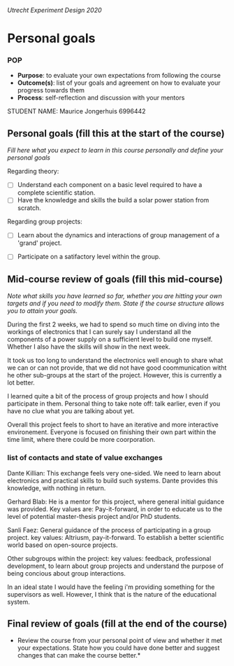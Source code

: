 *Utrecht Experiment Design 2020*

# Personal goals

### POP

+ **Purpose**: to evaluate your own expectations from following the course
+ **Outcome(s)**: list of your goals and agreement on how to evaluate your progress towards them
+ **Process**: self-reflection and discussion with your mentors

STUDENT NAME: Maurice Jongerhuis 6996442

## Personal goals (fill this at the start of the course)
*Fill here what you expect to learn in this course personally and define your personal goals*

Regarding theory:
+ [ ] Understand each component on a basic level required to have a complete scientific station.
+ [ ] Have the knowledge and skills the build a solar power station from scratch.

Regarding group projects:
+ [ ] Learn about the dynamics and interactions of group management  of a 'grand' project.
+ [ ] Participate on a satifactory level within the group.


## Mid-course review of goals (fill this mid-course)
*Note what skills you have learned so far, whether you are hitting your own targets and if you need to modify them. State if the course structure allows you to attain your goals.*

During the first 2 weeks, we had to spend so much time on diving into the workings of electronics that I can surely say I understand all the components of a power supply on a sufficient level to build one myself.
Whether I also have the skills will show in the next week.

It took us too long to understand the electronics well enough to share what we can or can not provide, that we did not have good coommunication witht he other sub-groups at the start of the project.
However, this is currently a lot better.

I learned quite a bit of the process of group projects and how I should participate in them. Personal thing to take note off: talk earlier, even if you have no clue what you are talking about yet.

Overall this project feels to short to have an iterative and more interactive environement. Everyone is focused on finishing their own part within the time limit, where there could be more coorporation.

### list of contacts and state of value exchanges

Dante Killian: This exchange feels very one-sided. We need to learn about electronics and practical skills to build such systems. Dante provides this knowledge, with nothing in return.

Gerhard Blab: He is a mentor for this project, where general initial guidance was provided. Key values are: Pay-it-forward, in order to educate us to the level of potential master-thesis project and/or PhD students.

Sanli Faez: General guidance of the process of participating in a group project. key values: Altriusm, pay-it-forward. To establish a better scientific world based on open-source projects.

Other subgroups within the project: key values: feedback, professional development, to learn about group projects and understand the purpose of being concious about group interactions.

In an ideal state I would have the feeling i'm providing something for the supervisors as well. However, I think that is the nature of the educational system.

## Final review of goals (fill at the end of the course)
* Review the course from your personal point of view and whether it met your expectations. State how you could have done better and suggest changes that can make the course better.* 
